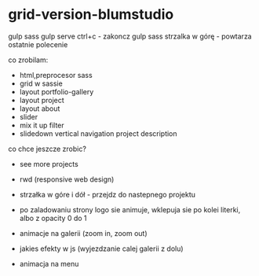 # grid-version-blumstudio

gulp sass
gulp serve
ctrl+c - zakoncz gulp sass
strzalka w górę - powtarza ostatnie polecenie

co zrobilam:
- html,preprocesor sass
- grid w sassie
- layout portfolio-gallery
- layout project
- layout about
- slider
- mix it up filter
- slidedown vertical navigation
 project description

co chce jeszcze zrobic?
- see more projects
- rwd (responsive web design)

- strzałka w góre i dół - przejdz do nastepnego projektu
- po zaladowaniu strony logo sie animuje, wklepuja sie po kolei literki, albo z opacity 0 do 1
- animacje na galerii (zoom in, zoom out)
- jakies efekty w js (wyjezdzanie calej galerii z dolu)
- animacja na menu
